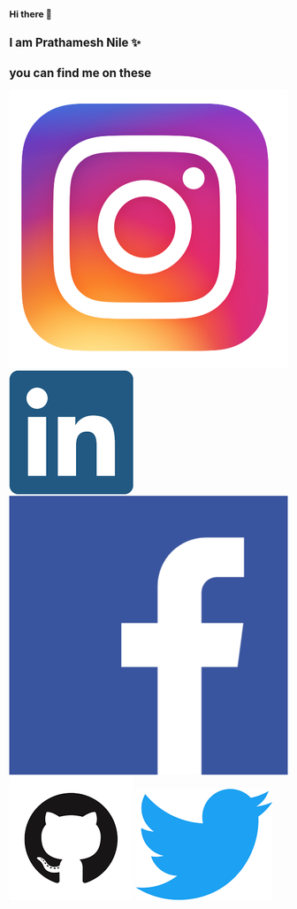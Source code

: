 ### Hi there 👋
## I am Prathamesh Nile ✨
## you can find me on these
[![Instagram Link](https://github.com/nileprathamesh1/logos/blob/master/instagram-logo.png)](https://www.instagram.com/dr.winter__1512/)
[![LinkedIn Link](https://github.com/nileprathamesh1/logos/blob/master/linkedin%20logo.png)](https://www.linkedin.com/in/prathamesh-nile-51960216b/)
[![Faceboon Link](https://github.com/nileprathamesh1/logos/blob/master/facebook_logo.png)](https://www.facebook.com/profile.php?id=100009048113675)
[![Github Link](https://github.com/nileprathamesh1/logos/blob/master/github_logo.png)](https://github.com/nileprathamesh1/)
[![Twitter Link](https://github.com/nileprathamesh1/logos/blob/master/twitter_logo.png)](https://twitter.com/NilePratham1512)




<!--
**nileprathamesh1/nileprathamesh1** is a ✨ _special_ ✨ repository because its `README.md` (this file) appears on your GitHub profile.

Here are some ideas to get you started:

- 🔭 I’m currently working on ...
- 🌱 I’m currently learning ...
- 👯 I’m looking to collaborate on ...
- 🤔 I’m looking for help with ...
- 💬 Ask me about ...
- 📫 How to reach me: ...
- 😄 Pronouns: ...
- ⚡ Fun fact: ...
-->
